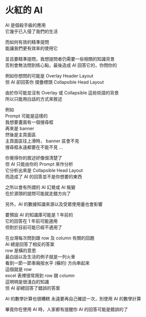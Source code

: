 # 火紅的 AI

AI 是個殺手級的應用  
它幾乎已入侵了我們的生活

而如何有效的精準提問  
能讓我們更有效率的使用它

並且要精準提問，我想提問者仍需要一些相關的知識背景  
否則會無法問到核心點，最後造成 AI 回答它的，你問你的

例如你想問的可能是 Overlay Header Layout  
但 AI 卻回答你 摺疊標頭 Collapsible Head Layout

由於你可能並沒有 Overlay 或 Collapsible 這些術語的背景  
所以只能用白話的方式來敘述

例如  
Prompt 可能是這樣的  
我想要畫面有一個搜尋框  
再來是 banner  
然後是主頁面區  
主頁面區往上滑時， banner 區會不見  
搜尋框永遠都要在不能不見
...

你覺得你的敘述好像很清楚了  
但 AI 只能由你的 Prompt 來作分析  
它分析出來是 Collapsible Head Layout  
而造成了 AI 的回答並不是你想要的東西

之所以會有所謂的 AI 幻覺或 AI 叛變  
在於源頭的提問可能就走錯方向了  

另外，AI 的數據知識來源以及受眾使用量也會影響  

要預設 AI 的知識庫可能是 1 年前的  
它的回答在 1 年前可能適用  
但對於目前可能已經不適用了  

在台灣每次問到跟 row 及 column 有關的回題  
AI 總是回答了相反的答案  
row 是橫的意思  
最白話以及生活的例子就是一列火車  
看到一節一節車廂按水平 (橫的) 方向串起來  
這個就是 row  
excel 表裡很常用到 row 跟 column  
這明明是很淺白的知識  
但 AI 卻總回答了錯誤的答案

AI 的數學計算也很糟糕
永遠要再自己確認一次，別使用 AI 的數學計算

畢竟你在使用 AI 時，人家都有提醒你 AI 的回答可能是錯誤的了
